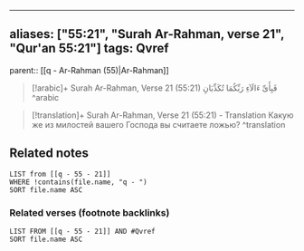 
---
aliases: ["55:21", "Surah Ar-Rahman, verse 21", "Qur'an 55:21"]
tags: Qvref
---

parent:: [[q - Ar-Rahman (55)|Ar-Rahman]]

> [!arabic]+ Surah Ar-Rahman, Verse 21 (55:21)
> <span class="quran-arabic">فَبِأَىِّ ءَالَآءِ رَبِّكُمَا تُكَذِّبَانِ</span>
^arabic

> [!translation]+ Surah Ar-Rahman, Verse 21 (55:21) - Translation
> Какую же из милостей вашего Господа вы считаете ложью?
^translation



## Related notes
```dataview
LIST from [[q - 55 - 21]]
WHERE !contains(file.name, "q - ")
SORT file.name ASC
```

### Related verses (footnote backlinks)
```dataview
LIST FROM [[q - 55 - 21]] AND #Qvref
SORT file.name ASC
```

